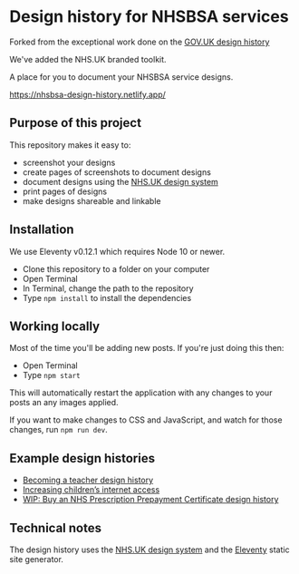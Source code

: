 # Design history for NHSBSA services

Forked from the exceptional work done on the [GOV.UK design history](https://github.com/DFE-Digital/govuk-design-history)

We've added the NHS.UK branded toolkit.

A place for you to document your NHSBSA service designs.

<https://nhsbsa-design-history.netlify.app/>

## Purpose of this project

This repository makes it easy to:

* screenshot your designs
* create pages of screenshots to document designs
* document designs using the [NHS.UK design system](https://service-manual.nhs.uk/)
* print pages of designs
* make designs shareable and linkable

## Installation

We use Eleventy v0.12.1 which requires Node 10 or newer.

* Clone this repository to a folder on your computer
* Open Terminal
* In Terminal, change the path to the repository
* Type `npm install` to install the dependencies

## Working locally

Most of the time you'll be adding new posts. If you're just doing this then:

* Open Terminal
* Type `npm start`

This will automatically restart the application with any changes to your posts an any images applied.

If you want to make changes to CSS and JavaScript, and watch for those changes, run `npm run dev`.

## Example design histories

* [Becoming a teacher design history](https://bat-design-history.netlify.app)
* [Increasing children’s internet access](https://increasing-access-history.herokuapp.com/)
* [WIP: Buy an NHS Prescription Prepayment Certificate design history
](https://ppc-design-history.netlify.app/)

## Technical notes

The design history uses the [NHS.UK design system](https://service-manual.nhs.uk/) and the [Eleventy](https://www.11ty.dev) static site generator.
